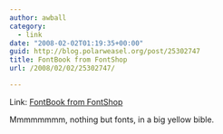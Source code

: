 ```yaml
---
author: awball
category:
  - link
date: "2008-02-02T01:19:35+00:00"
guid: http://blog.polarweasel.org/post/25302747
title: FontBook from FontShop
url: /2008/02/02/25302747/

---
```

Link: [FontBook from FontShop](http://www.fontshop.com/products/fontbook/)

Mmmmmmmm, nothing but fonts, in a big yellow bible.
